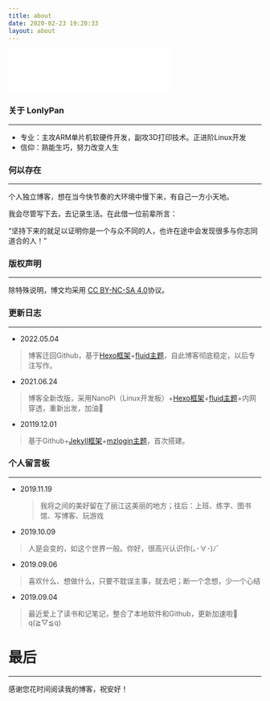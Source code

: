 ```yaml
---
title: about
date: 2020-02-23 19:20:33
layout: about
---
```


<html>
<iframe frameborder="no" border="0" marginwidth="0" marginheight="0" width=320 height=86 src="//music.163.com/outchain/player?type=2&id=513357061&auto=1&height=66"></iframe>
</html>

### 关于 LonlyPan
---

- 专业：主攻ARM单片机软硬件开发，副攻3D打印技术。正进阶Linux开发
- 信仰：熟能生巧，努力改变人生

### 何以存在
---
个人独立博客，想在当今快节奏的大环境中慢下来，有自己一方小天地。

我会尽管写下去，去记录生活。在此借一位前辈所言：

“坚持下来的就足以证明你是一个与众不同的人，也许在途中会发现很多与你志同道合的人！”

### 版权声明
---
除特殊说明，博文均采用 [CC BY-NC-SA 4.0](https://creativecommons.org/licenses/by-nc-sa/4.0/deed.zh)协议。

### 更新日志
---
- 2022.05.04
>博客迁回Github，基于[Hexo框架](https://hexo.io/zh-cn/)+[fluid主题](https://github.com/fluid-dev/hexo-theme-fluid)，自此博客彻底稳定，以后专注写作。

- 2021.06.24
>博客全新改版，采用NanoPi（Linux开发板）+[Hexo框架](https://hexo.io/zh-cn/)+[fluid主题](https://github.com/fluid-dev/hexo-theme-fluid)+内网穿透，重新出发，加油💪

- 20119.12.01
>基于Github+[Jekyll框架](https://www.jekyll.com.cn/)+[mzlogin主题](https://github.com/mzlogin/mzlogin.github.io)，首次搭建。


### 个人留言板
---
- 2019.11.19
    >我将之间的美好留在了丽江这美丽的地方；往后：上班、练字、图书馆、写博客、玩游戏

- 2019.10.09
>人是会变的，如这个世界一般。你好，很高兴认识你(｡･∀･)ﾉﾞ

- 2019.09.06
>喜欢什么、想做什么，只要不耽误主事，就去吧；断一个念想，少一个心结

- 2019.09.04
>最近爱上了读书和记笔记，整合了本地软件和Github，更新加速啦🚀q(≧▽≦q)


# 最后
---
感谢您花时间阅读我的博客，祝安好！
